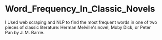 # Word_Frequency_In_Classic_Novels
I Used web scraping and NLP to find the most frequent words in one of two pieces of classic literature: Herman Melville's novel, Moby Dick, or Peter Pan by J. M. Barrie.
